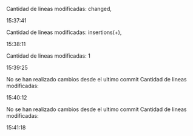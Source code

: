 Cantidad de lineas modificadas: 
changed,

15:37:41

Cantidad de lineas modificadas: 
insertions(+),

15:38:11

Cantidad de lineas modificadas: 
1

15:39:25

No se han realizado cambios desde el ultimo commit
Cantidad de lineas modificadas: 


15:40:12

No se han realizado cambios desde el ultimo commit
Cantidad de lineas modificadas: 


15:41:18

